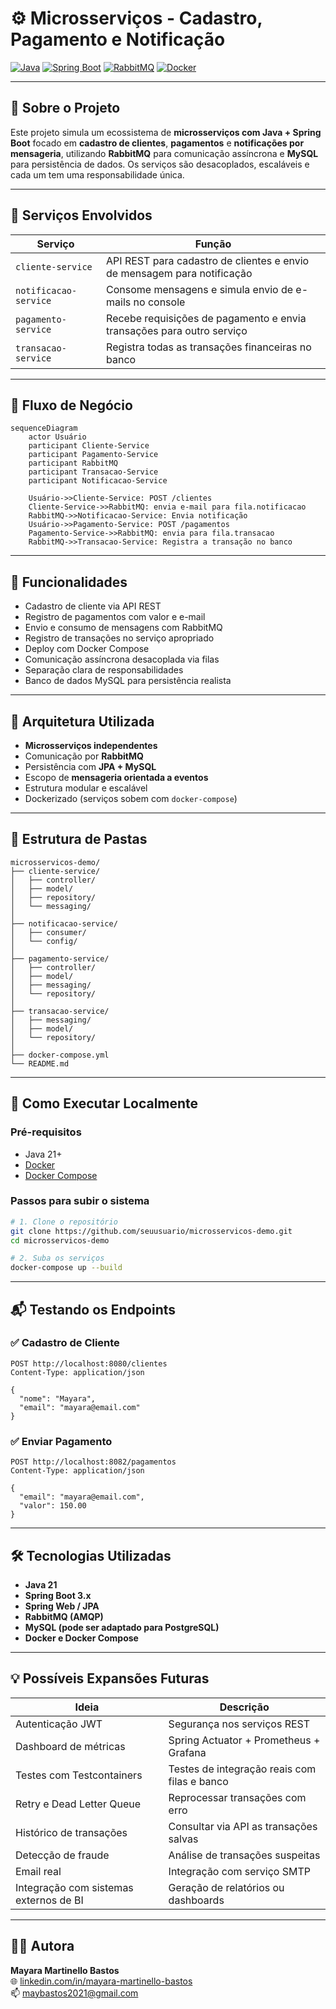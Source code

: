 # ⚙️ Microsserviços - Cadastro, Pagamento e Notificação

[![Java](https://img.shields.io/badge/Java-21-orange.svg)](https://www.oracle.com/java/)
[![Spring Boot](https://img.shields.io/badge/Spring%20Boot-3.1-green.svg)](https://spring.io/projects/spring-boot)
[![RabbitMQ](https://img.shields.io/badge/RabbitMQ-Messaging-orange.svg)](https://www.rabbitmq.com/)
[![Docker](https://img.shields.io/badge/Docker-Enabled-blue.svg)](https://www.docker.com/)

---

## 📌 Sobre o Projeto

Este projeto simula um ecossistema de **microsserviços com Java + Spring Boot** focado em **cadastro de clientes**, **pagamentos** e **notificações por mensageria**, utilizando **RabbitMQ** para comunicação assíncrona e **MySQL** para persistência de dados. Os serviços são desacoplados, escaláveis e cada um tem uma responsabilidade única.

---

## 🧩 Serviços Envolvidos

| Serviço               | Função                                                                 |
|----------------------|------------------------------------------------------------------------|
| `cliente-service`     | API REST para cadastro de clientes e envio de mensagem para notificação |
| `notificacao-service` | Consome mensagens e simula envio de e-mails no console                 |
| `pagamento-service`   | Recebe requisições de pagamento e envia transações para outro serviço |
| `transacao-service`   | Registra todas as transações financeiras no banco                     |

---

## 🔄 Fluxo de Negócio

```mermaid
sequenceDiagram
    actor Usuário
    participant Cliente-Service
    participant Pagamento-Service
    participant RabbitMQ
    participant Transacao-Service
    participant Notificacao-Service

    Usuário->>Cliente-Service: POST /clientes
    Cliente-Service->>RabbitMQ: envia e-mail para fila.notificacao
    RabbitMQ->>Notificacao-Service: Envia notificação
    Usuário->>Pagamento-Service: POST /pagamentos
    Pagamento-Service->>RabbitMQ: envia para fila.transacao
    RabbitMQ->>Transacao-Service: Registra a transação no banco
```

---

## 🔧 Funcionalidades

-  Cadastro de cliente via API REST
-  Registro de pagamentos com valor e e-mail
-  Envio e consumo de mensagens com RabbitMQ
-  Registro de transações no serviço apropriado
-  Deploy com Docker Compose
-  Comunicação assíncrona desacoplada via filas
-  Separação clara de responsabilidades
-  Banco de dados MySQL para persistência realista

---

## 🧱 Arquitetura Utilizada

- **Microsserviços independentes**
- Comunicação por **RabbitMQ**
- Persistência com **JPA + MySQL**
- Escopo de **mensageria orientada a eventos**
- Estrutura modular e escalável
- Dockerizado (serviços sobem com `docker-compose`)

---

## 📁 Estrutura de Pastas

```
microsservicos-demo/
├── cliente-service/
│   ├── controller/
│   ├── model/
│   ├── repository/
│   └── messaging/
│
├── notificacao-service/
│   ├── consumer/
│   └── config/
│
├── pagamento-service/
│   ├── controller/
│   ├── model/
│   ├── messaging/
│   └── repository/
│
├── transacao-service/
│   ├── messaging/
│   ├── model/
│   └── repository/
│
├── docker-compose.yml
└── README.md
```

---

## 🚀 Como Executar Localmente

### Pré-requisitos

- Java 21+
- [Docker](https://www.docker.com/)
- [Docker Compose](https://docs.docker.com/compose/)

### Passos para subir o sistema

```bash
# 1. Clone o repositório
git clone https://github.com/seuusuario/microsservicos-demo.git
cd microsservicos-demo

# 2. Suba os serviços
docker-compose up --build
```

---

## 📬 Testando os Endpoints

### ✅ Cadastro de Cliente

```http
POST http://localhost:8080/clientes
Content-Type: application/json

{
  "nome": "Mayara",
  "email": "mayara@email.com"
}
```

### ✅ Enviar Pagamento

```http
POST http://localhost:8082/pagamentos
Content-Type: application/json

{
  "email": "mayara@email.com",
  "valor": 150.00
}
```

---

## 🛠️ Tecnologias Utilizadas

- **Java 21**
- **Spring Boot 3.x**
- **Spring Web / JPA**
- **RabbitMQ (AMQP)**
- **MySQL (pode ser adaptado para PostgreSQL)**
- **Docker e Docker Compose**

---

## 💡 Possíveis Expansões Futuras

| Ideia                          | Descrição |
|-------------------------------|-----------|
|  Autenticação JWT           | Segurança nos serviços REST |
|  Dashboard de métricas      | Spring Actuator + Prometheus + Grafana |
|  Testes com Testcontainers  | Testes de integração reais com filas e banco |
|  Retry e Dead Letter Queue  | Reprocessar transações com erro |
|  Histórico de transações    | Consultar via API as transações salvas |
|  Detecção de fraude         | Análise de transações suspeitas |
|  Email real                 | Integração com serviço SMTP |
|  Integração com sistemas externos de BI | Geração de relatórios ou dashboards |

---

## 👩‍💻 Autora

**Mayara Martinello Bastos**  
🌐 [linkedin.com/in/mayara-martinello-bastos](https://www.linkedin.com/in/mayara-martinello-bastos)  
📫 maybastos2021@gmail.com
